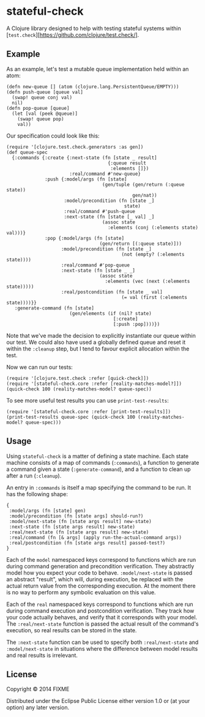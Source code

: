 # stateful-check

A Clojure library designed to help with testing stateful systems
within [`test.check`][https://github.com/clojure/test.check/].

## Example

As an example, let's test a mutable queue implementation held within
an atom:

    (defn new-queue [] (atom (clojure.lang.PersistentQueue/EMPTY)))
    (defn push-queue [queue val]
      (swap! queue conj val)
      nil)
    (defn pop-queue [queue]
      (let [val (peek @queue)]
        (swap! queue pop)
        val))

Our specification could look like this:

    (require '[clojure.test.check.generators :as gen])
    (def queue-spec
      {:commands {:create {:next-state (fn [state _ result]
                                         {:queue result
                                          :elements []})
                           :real/command #'new-queue}
                  :push {:model/args (fn [state]
                                       (gen/tuple (gen/return (:queue state))
                                                  gen/nat))
                         :model/precondition (fn [state _]
                                               state)
                         :real/command #'push-queue
                         :next-state (fn [state [_ val] _]
                                       (assoc state
                                         :elements (conj (:elements state) val)))}
                  :pop {:model/args (fn [state]
                                      (gen/return [(:queue state)]))
                        :model/precondition (fn [state _]
                                              (not (empty? (:elements state))))
                        :real/command #'pop-queue
                        :next-state (fn [state _ _]
                                      (assoc state
                                        :elements (vec (next (:elements state)))))
                        :real/postcondition (fn [state _ val]
                                              (= val (first (:elements state))))}}
       :generate-command (fn [state]
                           (gen/elements (if (nil? state)
                                           [:create]
                                           [:push :pop])))})

Note that we've made the decision to explicitly instantiate our queue
within our test. We could also have used a globally defined queue and
reset it within the `:cleanup` step, but I tend to favour explicit
allocation within the test.

Now we can run our tests:

    (require '[clojure.test.check :refer [quick-check]])
    (require '[stateful-check.core :refer [reality-matches-model?]])
    (quick-check 100 (reality-matches-model? queue-spec))

To see more useful test results you can use `print-test-results`:

    (require '[stateful-check.core :refer [print-test-results]])
    (print-test-results queue-spec (quick-check 100 (reality-matches-model? queue-spec)))

## Usage

Using `stateful-check` is a matter of defining a state machine. Each
state machine consists of a map of commands (`:commands`), a function
to generate a command given a state (`:generate-command`), and a
function to clean up after a run (`:cleanup`).

An entry in `:commands` is itself a map specifying the command to be
run. It has the following shape:

    {
     :model/args (fn [state] gen)
     :model/precondition (fn [state args] should-run?)
     :model/next-state (fn [state args result] new-state)
     :next-state (fn [state args result] new-state)
     :real/next-state (fn [state args result] new-state)
     :real/command (fn [& args] (apply run-the-actual-command args))
     :real/postcondition (fn [state args result] passed-test?)
    }

Each of the `model` namespaced keys correspond to functions which are
run during command generation and precondition verification. They
abstractly model how you expect your code to behave.
`:model/next-state` is passed an abstract "result", which will, during
execution, be replaced with the actual return value from the
corresponding execution. At the moment there is no way to perform any
symbolic evaluation on this value.

Each of the `real` namespaced keys correspond to functions which are
run during command execution and postcondition verification. They
track how your code actually behaves, and verify that it corresponds
with your model. The `:real/next-state` function is passed the actual
result of the command's execution, so real results can be stored in
the state.

The `:next-state` function can be used to specify both
`:real/next-state` and `:model/next-state` in situations where the
difference between model results and real results is irrelevant.

## License

Copyright © 2014 FIXME

Distributed under the Eclipse Public License either version 1.0 or (at
your option) any later version.
